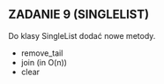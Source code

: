 ## ZADANIE 9 (SINGLELIST)

Do klasy SingleList dodać nowe metody.
- remove_tail
- join (in O(n))
- clear